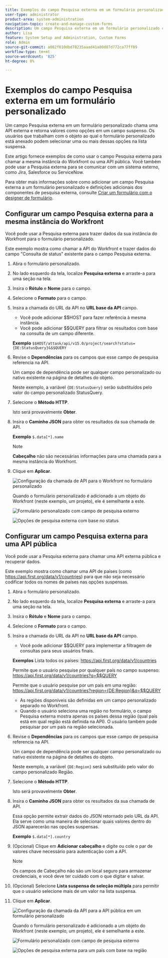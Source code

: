 ```yaml
---
title: Exemplos do campo Pesquisa externa em um formulário personalizado
user-type: administrator
product-area: system-administration
navigation-topic: create-and-manage-custom-forms
description: Um campo Pesquisa externa em um formulário personalizado chama uma API externa e retorna valores como opções em um campo suspenso. Este artigo fornece exemplos de como usar o campo Pesquisa externa para chamar a mesma instância do Workfront ou uma API pública.
author: Lisa
feature: System Setup and Administration, Custom Forms
role: Admin
source-git-commit: a082f010dbd78235aaad41a80d87d772ca77ff89
workflow-type: tm+mt
source-wordcount: '825'
ht-degree: 0%

---
```


# Exemplos do campo Pesquisa externa em um formulário personalizado

Um campo Pesquisa externa em um formulário personalizado chama uma API externa e retorna valores como opções em um campo suspenso. Os usuários que trabalham com o objeto ao qual o formulário personalizado está anexado podem selecionar uma ou mais dessas opções na lista suspensa.

Este artigo fornece exemplos de como usar o campo Pesquisa externa para chamar a mesma instância do Workfront ou uma API pública. Você também pode usar a Pesquisa externa para se comunicar com um sistema externo, como Jira, Salesforce ou ServiceNow.

Para obter mais informações sobre como adicionar um campo Pesquisa externa a um formulário personalizado e definições adicionais dos componentes de pesquisa externa, consulte [Criar um formulário com o designer de formulário](/help/quicksilver/administration-and-setup/customize-workfront/create-manage-custom-forms/form-designer/design-a-form/design-a-form.md).

## Configurar um campo Pesquisa externa para a mesma instância do Workfront

Você pode usar a Pesquisa externa para trazer dados da sua instância do Workfront para o formulário personalizado.

Este exemplo mostra como chamar a API do Workfront e trazer dados do campo &quot;Consulta de status&quot; existente para o campo Pesquisa externa.

1. Abra o formulário personalizado.
1. No lado esquerdo da tela, localize **Pesquisa externa** e arraste-a para uma seção na tela.
1. Insira o **Rótulo** e **Nome** para o campo.
1. Selecione o **Formato** para o campo.
1. Insira a chamada do URL da API no **URL base da API** campo.

   * Você pode adicionar $$HOST para fazer referência à mesma instância.
   * Você pode adicionar $$QUERY para filtrar os resultados com base na consulta de um campo diferente.

   **Exemplo**
   `$$HOST/attask/api/v15.0/project/search?status={DE:StatusQuery}&$$QUERY`

1. Revise o **Dependências** para os campos que esse campo de pesquisa referencia na API.

   Um campo de dependência pode ser qualquer campo personalizado ou nativo existente na página de detalhes do objeto.

   Neste exemplo, a variável `{DE:StatusQuery}` serão substituídos pelo valor do campo personalizado StatusQuery.

1. Selecione o **Método HTTP**.

   Isto será provavelmente **Obter**.

1. Insira o **Caminho JSON** para obter os resultados da sua chamada de API.

   **Exemplo**
   `$.data[*].name`

   >[!NOTE]
   >
   >**Cabeçalho** não são necessárias informações para uma chamada para a mesma instância do Workfront.

1. Clique em **Aplicar**.

   ![Configuração da chamada de API para o Workfront no formulário personalizado](assets/external-lookup-to-workfront.png)

   Quando o formulário personalizado é adicionado a um objeto do Workfront (neste exemplo, um projeto), ele é semelhante a este.

   ![Formulário personalizado com campo de pesquisa externo](assets/external-lookup-project-status-example1.png)

   ![Opções de pesquisa externa com base no status](assets/external-lookup-project-status-example2.png)

## Configurar um campo Pesquisa externa para uma API pública

Você pode usar a Pesquisa externa para chamar uma API externa pública e recuperar dados.

Este exemplo mostra como chamar uma API de países (como <https://api.first.org/data/v1/countries>) para que não seja necessário codificar todos os nomes de países nas opções suspensas.

1. Abra o formulário personalizado.
1. No lado esquerdo da tela, localize **Pesquisa externa** e arraste-a para uma seção na tela.
1. Insira o **Rótulo** e **Nome** para o campo.
1. Selecione o **Formato** para o campo.
1. Insira a chamada do URL da API no **URL base da API** campo.

   * Você pode adicionar $$QUERY para implementar a filtragem de consultas para seus usuários finais.

   **Exemplos**
Lista todos os países: <https://api.first.org/data/v1/countries>

   Permite que o usuário pesquise por qualquer país no campo suspenso: <https://api.first.org/data/v1/countries?q=$$QUERY>

   Permite que o usuário pesquise por um país em uma região: <https://api.first.org/data/v1/countries?region={DE:Region}&q=$$QUERY>

   * As regiões disponíveis são definidas em um campo personalizado separado no Workfront.
   * Quando o usuário seleciona uma região no formulário, o campo Pesquisa externa mostra apenas os países dessa região (qual país está em qual região está definida na API). O usuário também pode pesquisar por um país na região selecionada.

1. Revise o **Dependências** para os campos que esse campo de pesquisa referencia na API.

   Um campo de dependência pode ser qualquer campo personalizado ou nativo existente na página de detalhes do objeto.

   Neste exemplo, a variável `{DE:Region}` será substituído pelo valor do campo personalizado Região.

1. Selecione o **Método HTTP**.

   Isto será provavelmente **Obter**.

1. Insira o **Caminho JSON** para obter os resultados da sua chamada de API.

   Essa opção permite extrair dados do JSON retornado pelo URL da API. Ela serve como uma maneira de selecionar quais valores dentro do JSON aparecerão nas opções suspensas.

   **Exemplo**
   `$.data[*].country`

1. (Opcional) Clique em **Adicionar cabeçalho** e digite ou cole o par de valores chave necessário para autenticação com a API.

   >[!NOTE]
   >
   >Os campos de Cabeçalho não são um local seguro para armazenar credenciais, e você deve ter cuidado com o que digitar e salvar.

1. (Opcional) Selecione **Lista suspensa de seleção múltipla** para permitir que o usuário selecione mais de um valor na lista suspensa.

1. Clique em **Aplicar**.

   ![Configuração da chamada da API para a API pública em um formulário personalizado](assets/external-lookup-to-api-for-countries.png)

   Quando o formulário personalizado é adicionado a um objeto do Workfront (neste exemplo, um projeto), ele é semelhante a este.

   ![Formulário personalizado com campo de pesquisa externo](assets/external-lookup-countries-example1.png)

   ![Opções de pesquisa externa para um país com base na região](assets/external-lookup-countries-example2.png)

